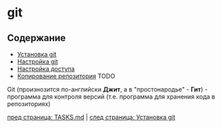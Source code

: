 # git

## Содержание

* [Установка git](git/install.md)
* [Настройка git](git/setup.md)
* [Настройка доступа](git/access.md)
* [Копирование репозитория](git/copy-repo.md)
TODO

Git (произнозится по-английски **Джит**, а в "простонародье" - **Гит**) - программа для контроля версий (т.е. программа для хранения кода в репозиториях)

[пред страница: TASKS.md](../TASKS.md) | [след страница: Установка git](git/install.md)
